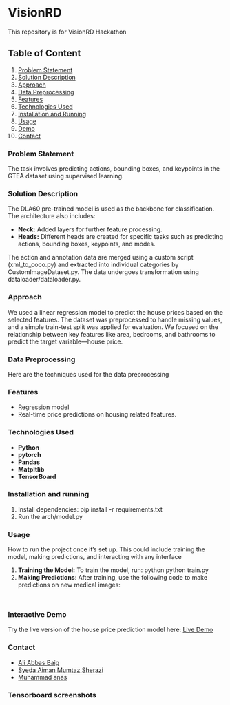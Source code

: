 # VisionRD
This repository is for VisionRD Hackathon

## Table of Content
1. [Problem Statement](#ProblemStatement)
2. [Solution Description](#SolutionDescription)
3. [Approach](#Approach)
4. [Data Preprocessing](#DataPreprocessing)
5. [Features](#Features)
6. [Technologies Used](#TechnologiesUsed)
7. [Installation and Running](#installationandrunning)
8. [Usage](#Usage)
9. [Demo](#InteractiveDemo)
10. [Contact](#Contact)
   
   

### Problem Statement
The task involves predicting actions, bounding boxes, and keypoints in the GTEA dataset using supervised learning.


### Solution Description
The DLA60 pre-trained model is used as the backbone for classification. The architecture also includes:
- **Neck:** Added layers for further feature processing.
- **Heads:** Different heads are created for specific tasks such as predicting actions, bounding boxes, keypoints, and modes.
  
The action and annotation data are merged using a custom script (xml_to_coco.py) and extracted into individual categories by CustomImageDataset.py. The data undergoes transformation using dataloader/dataloader.py.


### Approach
We used a linear regression model to predict the house prices based on the selected features. The dataset was preprocessed to handle missing values, and a simple train-test split was applied for evaluation. We focused on the relationship between key features like area, bedrooms, and bathrooms to predict the target variable—house price.

### Data Preprocessing
Here are the techniques used for the data preprocessing

### Features
- Regression model
- Real-time price predictions on housing related features.

### Technologies Used

- **Python**
- **pytorch**
- **Pandas**
- **Matpltlib**
- **TensorBoard**

### Installation and running
1. Install dependencies:
   pip install -r requirements.txt
2. Run the arch/model.py 
   

### Usage
How to run the project once it’s set up. This could include training the model, making predictions, and interacting with any interface
1. **Training the Model:**
      To train the model, run:
       python
      python train.py 
2. **Making Predictions**: After training, use the following code to make predictions on new medical images:
      ```import pandas as pd
      

### Interactive Demo
Try the live version of the house price prediction model here: 
[Live Demo](https://example.com)

### Contact
- [Ali Abbas Baig](mailto:)
- [Syeda Aiman Mumtaz Sherazi](mailto:aimanmumtaz27@gmail.com)
- [Muhammad anas](mailto:)
  
### Tensorboard screenshots 


